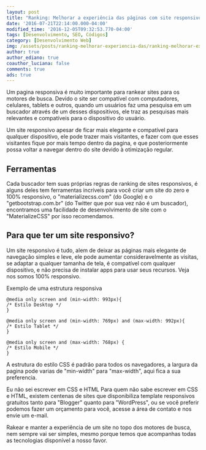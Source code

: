 ```yaml
---
layout: post
title: "Ranking: Melhorar a experiência das páginas com site responsivo"
date: '2016-07-21T22:14:00.000-04:00'
modified_time: '2016-12-05T09:32:53.770-04:00'
tags: [Desenvolvimento, SEO, Códigos]
category: [Desenvolvimento Web]
img: /assets/posts/ranking-melhorar-experiencia-das/ranking-melhorar-experiencia-das.jpg
author: true
author_ediano: true
coauthor_luciana: false
comments: true
ads: true
---
```


Um pagina responsiva é muito importante para rankear sites para os motores de busca. Devido o site ser compatível com computadores, celulares, tablets e outros, quando um usuários faz uma pesquisa em um buscador através de um desses dispositivos, ele traz as pesquisas mais relevantes e compatíveis para o dispositivo do usuário.

Um site responsivo apesar de ficar mais elegante e compatível para qualquer dispositivo, ele pode trazer mais visitantes, e fazer com que esses visitantes fique por mais tempo dentro da pagina, e que posteriormente possa voltar a navegar dentro do site devido à otimização regular.

## Ferramentas
Cada buscador tem suas próprias regras de ranking de sites responsivos, é alguns deles tem ferramentas incríveis para você criar um site do zero e 100% responsivo, o "materializecss.com" (do Google) e o "getbootstrap.com.br" (do Twitter que por sua vez não é um buscador), encontramos uma facilidade de desenvolvimento de site com o "MaterializeCSS" por isso recomendamos.

## Para que ter um site responsivo?
Um site responsivo é tudo, alem de deixar as páginas mais elegante de navegação simples e leve, ele pode aumentar consideravelmente as visitas, se adaptar a qualquer tamanha de tela, é compatível com qualquer dispositivo, e não precisa de instalar apps para usar seus recursos. Veja nos somos 100% responsivo.

Exemplo de uma estrutura responsiva

    @media only screen and (min-width: 993px){
    /* Estilo Desktop */
    }

    @media only screen and (min-width: 769px) and (max-width: 992px){
    /* Estilo Tablet */
    }

    @media only screen and (max-width: 768px) {
    /* Estilo Mobile */
    }

A estrutura do estilo CSS é padrão para todos os navegadores, a largura da pagina pode varias de "min-width" para "max-width", aqui fica a sua preferencia.

Eu não sei escrever em CSS e HTML
Para quem não sabe escrever em CSS e HTML, existem centenas de sites que disponibiliza template responsivos gratuitos tanto para "Blogger" quanto para "WordPress", ou se você preferir podemos fazer um orçamento para você, acesse a área de contato e nos envie um e-mail.

Rakear e manter a experiência de um site no topo dos motores de busca, nem sempre vai ser simples, mesmo porque temos que acompanhas todas as tecnologias disponível a nosso favor.